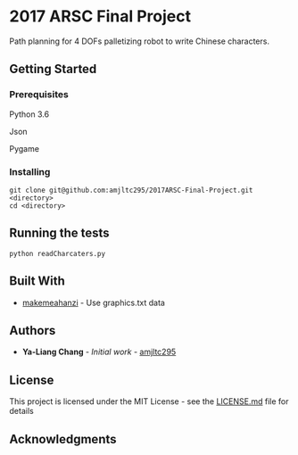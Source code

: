 # 2017 ARSC Final Project
Path planning for 4 DOFs palletizing robot to write Chinese characters.


## Getting Started

### Prerequisites

Python 3.6

Json

Pygame

### Installing

```
git clone git@github.com:amjltc295/2017ARSC-Final-Project.git <directory> 
cd <directory>
```

## Running the tests

```
python readCharcaters.py
```


## Built With

* [makemeahanzi](https://github.com/skishore/makemeahanzi) - Use graphics.txt data


## Authors

* **Ya-Liang Chang** - *Initial work* - [amjltc295](https://github.com/amjltc295)


## License

This project is licensed under the MIT License - see the [LICENSE.md](LICENSE.md) file for details


## Acknowledgments



